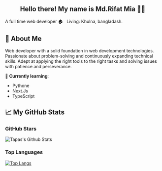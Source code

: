 <h2 align="center">Hello there! My name is Md.Rifat Mia 👋🤓</h2>
A full time web developer 
🏠 &nbsp; Living: Khulna, bangladash.

## 💫 About Me
Web developer with a solid foundation in web development technologies. Passionate about problem-solving and continuously expanding technical skills. Adept at applying the right tools to the right tasks and solving issues with patience and perseverance.

🌱 **Currently learning**:
- Pythone
- Next.Js
- TypeScript

## 📈 My GitHub Stats
### GitHub Stars

![Tapas's Github Stats](https://github-readme-stats.vercel.app/api?username=rifatbinbaccu9&show_icons=true&theme=radical)

### Top Languages

[![Top Langs](https://github-readme-stats.vercel.app/api/top-langs/?username=rifatbinbaccu9&layout=compact)](https://github.com/rifatbinbaccu9/github-readme-stats)
